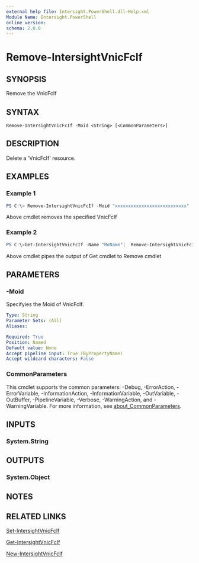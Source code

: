 ```yaml
---
external help file: Intersight.PowerShell.dll-Help.xml
Module Name: Intersight.PowerShell
online version:
schema: 2.0.0
---
```


# Remove-IntersightVnicFcIf

## SYNOPSIS
Remove the VnicFcIf

## SYNTAX

```
Remove-IntersightVnicFcIf -Moid <String> [<CommonParameters>]
```

## DESCRIPTION
Delete a &apos;VnicFcIf&apos; resource.

## EXAMPLES

### Example 1
```powershell
PS C:\> Remove-IntersightVnicFcIf -Moid "xxxxxxxxxxxxxxxxxxxxxxxxxxx"
```
Above cmdlet removes the specified VnicFcIf 

### Example 2
```powershell
PS C:\>Get-IntersightVnicFcIf -Name "MoName"|  Remove-IntersightVnicFcIf
```
Above cmdlet pipes the output of Get cmdlet to Remove cmdlet

## PARAMETERS

### -Moid
Specifyies the Moid of VnicFcIf.

```yaml
Type: String
Parameter Sets: (All)
Aliases:

Required: True
Position: Named
Default value: None
Accept pipeline input: True (ByPropertyName)
Accept wildcard characters: False
```

### CommonParameters
This cmdlet supports the common parameters: -Debug, -ErrorAction, -ErrorVariable, -InformationAction, -InformationVariable, -OutVariable, -OutBuffer, -PipelineVariable, -Verbose, -WarningAction, and -WarningVariable. For more information, see [about_CommonParameters](http://go.microsoft.com/fwlink/?LinkID=113216).

## INPUTS

### System.String

## OUTPUTS

### System.Object
## NOTES

## RELATED LINKS

[Set-IntersightVnicFcIf](./Set-IntersightVnicFcIf.md)

[Get-IntersightVnicFcIf](./Get-IntersightVnicFcIf.md)

[New-IntersightVnicFcIf](./New-IntersightVnicFcIf.md)

